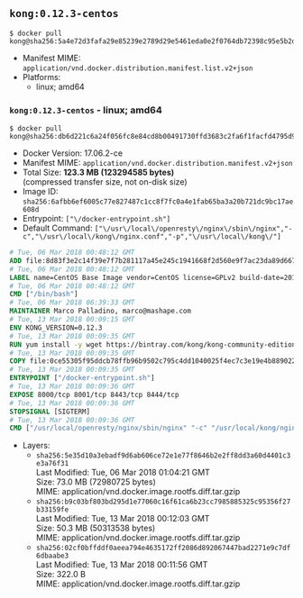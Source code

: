 ## `kong:0.12.3-centos`

```console
$ docker pull kong@sha256:5a4e72d3fafa29e85239e2789d29e5461eda0e2f0764db72398c95e5b2dfce57
```

-	Manifest MIME: `application/vnd.docker.distribution.manifest.list.v2+json`
-	Platforms:
	-	linux; amd64

### `kong:0.12.3-centos` - linux; amd64

```console
$ docker pull kong@sha256:db6d221c6a24f056fc8e84cd8b00491730ffd3683c2fa6f1facfd4795d984fe3
```

-	Docker Version: 17.06.2-ce
-	Manifest MIME: `application/vnd.docker.distribution.manifest.v2+json`
-	Total Size: **123.3 MB (123294585 bytes)**  
	(compressed transfer size, not on-disk size)
-	Image ID: `sha256:6afbb6ef6005c77e827487c1cc8f7fc0a4e1fab65ba3a20b721dc9bc17ae608d`
-	Entrypoint: `["\/docker-entrypoint.sh"]`
-	Default Command: `["\/usr\/local\/openresty\/nginx\/sbin\/nginx","-c","\/usr\/local\/kong\/nginx.conf","-p","\/usr\/local\/kong\/"]`

```dockerfile
# Tue, 06 Mar 2018 00:48:12 GMT
ADD file:8d83f3e2c14f39e7f7b281117a45e245c1941668f2d560e9f7ac23da89d667a9 in / 
# Tue, 06 Mar 2018 00:48:12 GMT
LABEL name=CentOS Base Image vendor=CentOS license=GPLv2 build-date=20180302
# Tue, 06 Mar 2018 00:48:12 GMT
CMD ["/bin/bash"]
# Tue, 06 Mar 2018 06:39:33 GMT
MAINTAINER Marco Palladino, marco@mashape.com
# Tue, 13 Mar 2018 00:09:15 GMT
ENV KONG_VERSION=0.12.3
# Tue, 13 Mar 2018 00:09:35 GMT
RUN yum install -y wget https://bintray.com/kong/kong-community-edition-rpm/download_file?file_path=centos/7/kong-community-edition-$KONG_VERSION.el7.noarch.rpm &&     yum clean all
# Tue, 13 Mar 2018 00:09:35 GMT
COPY file:0ce55305f95ddcb78ffb96b9502c795c4dd1040025f4ec7c3e19e4b889022b90 in /docker-entrypoint.sh 
# Tue, 13 Mar 2018 00:09:35 GMT
ENTRYPOINT ["/docker-entrypoint.sh"]
# Tue, 13 Mar 2018 00:09:36 GMT
EXPOSE 8000/tcp 8001/tcp 8443/tcp 8444/tcp
# Tue, 13 Mar 2018 00:09:36 GMT
STOPSIGNAL [SIGTERM]
# Tue, 13 Mar 2018 00:09:36 GMT
CMD ["/usr/local/openresty/nginx/sbin/nginx" "-c" "/usr/local/kong/nginx.conf" "-p" "/usr/local/kong/"]
```

-	Layers:
	-	`sha256:5e35d10a3ebadf9d6ab606ce72e1e77f8646b2e2ff8dd3a60d4401c3e3a76f31`  
		Last Modified: Tue, 06 Mar 2018 01:04:21 GMT  
		Size: 73.0 MB (72980725 bytes)  
		MIME: application/vnd.docker.image.rootfs.diff.tar.gzip
	-	`sha256:b9c03bf803bd295d1e77060c16f61ca6b23cc7985885325c95356f27b33159fe`  
		Last Modified: Tue, 13 Mar 2018 00:12:03 GMT  
		Size: 50.3 MB (50313538 bytes)  
		MIME: application/vnd.docker.image.rootfs.diff.tar.gzip
	-	`sha256:02cf0bffddf0aeea794e4635172ff2086d892067447bad2271e9c7df6dbaabe3`  
		Last Modified: Tue, 13 Mar 2018 00:11:56 GMT  
		Size: 322.0 B  
		MIME: application/vnd.docker.image.rootfs.diff.tar.gzip
